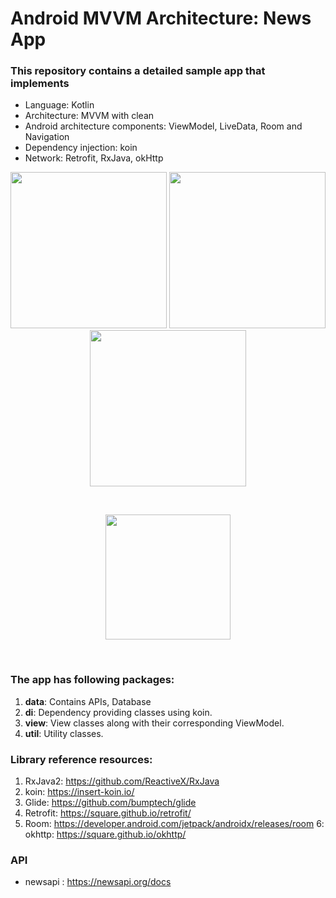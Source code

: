 # Android MVVM Architecture: News App

### This repository contains a detailed sample app that implements
- Language: Kotlin
- Architecture: MVVM with clean
- Android architecture components: ViewModel, LiveData, Room and Navigation
- Dependency injection: koin
- Network: Retrofit, RxJava, okHttp

<p align="center">
  <img src="https://github.com/janith-adhikari/NewsApp/master/img/home.webp?raw=true" width="250">
  <img src="https://github.com/janith-adhikari/NewsApp/blob/master/img/home_scrolled.webp?raw=true" width="250">
  <img src="https://github.com/janith-adhikari/NewsApp/blob/master/img/filter.webp?raw=true" width="250">
</p>
<br>
<p align="center">
  <img src="https://github.com/janith-adhikari/NewsApp/blob/master/img/details.webp" width="200">
</p>
<br>

### The app has following packages:
1. **data**: Contains APIs, Database
2. **di**: Dependency providing classes using koin.
3. **view**: View classes along with their corresponding ViewModel.
4. **util**: Utility classes.

### Library reference resources:
1. RxJava2: https://github.com/ReactiveX/RxJava
2. koin: https://insert-koin.io/
3. Glide: https://github.com/bumptech/glide
4. Retrofit: https://square.github.io/retrofit/
5. Room: https://developer.android.com/jetpack/androidx/releases/room
6: okhttp: https://square.github.io/okhttp/

### API
- newsapi : https://newsapi.org/docs

